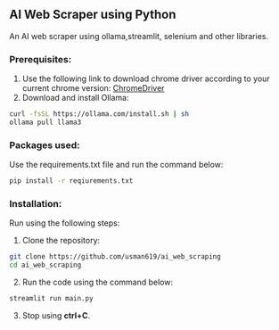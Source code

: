 ## AI Web Scraper using Python
An AI web scraper using ollama,streamlit, selenium and other libraries.
### Prerequisites:
1. Use the following link to download chrome driver according to your current chrome version: [ChromeDriver](https://googlechromelabs.github.io/chrome-for-testing/)
2. Download and install Ollama:
```bash
curl -fsSL https://ollama.com/install.sh | sh
ollama pull llama3
```
### Packages used:
Use the requirements.txt file and run the command below:
```bash
pip install -r reqiurements.txt
```
### Installation:
Run using the following steps:
1. Clone the repository:
```bash
git clone https://github.com/usman619/ai_web_scraping
cd ai_web_scraping
```
2. Run the code using the command below:
```bash
streamlit run main.py
```
3. Stop using <strong>ctrl+C</strong>.